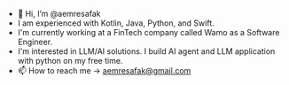 - 👋 Hi, I’m @aemresafak
- I am experienced with Kotlin, Java, Python, and Swift.
- I'm currently working at a FinTech company called Wamo as a Software Engineer.
- I'm interested in LLM/AI solutions. I build AI agent and LLM application with python on my free time.
- 📫 How to reach me -> aemresafak@gmail.com
